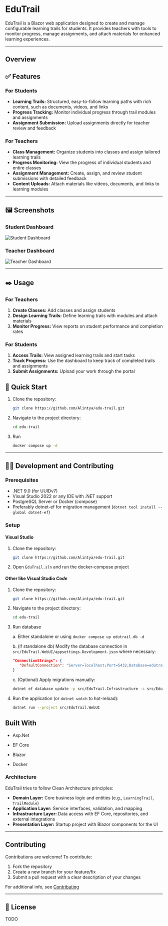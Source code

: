 # EduTrail

EduTrail is a Blazor web application designed to create and manage configurable learning trails for students. It provides teachers with tools to monitor progress, manage assignments, and attach materials for enhanced learning experiences.

---

## Overview

## ✅ Features

### For Students

- **Learning Trails:** Structured, easy-to-follow learning paths with rich content, such as documents, videos, and links
- **Progress Tracking:** Monitor individual progress through trail modules and assignments
- **Assignment Submission:** Upload assignments directly for teacher review and feedback

### For Teachers

- **Class Management:** Organize students into classes and assign tailored learning trails
- **Progress Monitoring:** View the progress of individual students and entire classes
- **Assignment Management:** Create, assign, and review student submissions with detailed feedback
- **Content Uploads:** Attach materials like videos, documents, and links to learning modules

---

## 🖼️ Screenshots

### Student Dashboard

![Student Dashboard](path/to/screenshot-student-dashboard.png)

### Teacher Dashboard

![Teacher Dashboard](path/to/screenshot-teacher-dashboard.png)

---

## ✒️ Usage

### For Teachers

1. **Create Classes:** Add classes and assign students
2. **Design Learning Trails:** Define learning trails with modules and attach materials
3. **Monitor Progress:** View reports on student performance and completion rates

### For Students

1. **Access Trails:** View assigned learning trails and start tasks
2. **Track Progress:** Use the dashboard to keep track of completed trails and assignments
3. **Submit Assignments:** Upload your work through the portal

## 🚀 Quick Start

1. Clone the repository:

   ```bash
   git clone https://github.com/Alintya/edu-trail.git
   ```

2. Navigate to the project directory:

   ```bash
   cd edu-trail
   ```

3. Run

   ```bash
   docker compose up -d
   ```

---

## 👨‍💻 Development and Contributing

### Prerequisites

- .NET 9.0 (for UUIDv7)
- Visual Studio 2022 or any IDE with .NET support
- PostgreSQL Server or Docker (compose)
- Preferably dotnet-ef for migration management (`dotnet tool install --global dotnet-ef`)

### Setup

#### Visual Studio

1. Clone the repository:

   ```bash
   git clone https://github.com/Alintya/edu-trail.git
   ```

2. Open `EduTrail.sln` and run the docker-compose project

#### Other like Visual Studio *Code*

1. Clone the repository:

   ```bash
   git clone https://github.com/Alintya/edu-trail.git
   ```

2. Navigate to the project directory:

   ```bash
   cd edu-trail
   ```

3. Run database

   a. Either standalone or using `docker compose up edutrail.db -d`

   b. (if standalone db) Modify the database connection in `src/EduTrail.WebUI/appsettings.Development.json` where necessary:

      ```json
      "ConnectionStrings": {
         "DefaultConnection": "Server=localhost;Port=5432;Database=edutrail;User Id=myUsername;Password=myPassword;"
      }
      ```

   c. (Optional) Apply migrations manually:

      ```bash
      dotnet ef database update -p src/EduTrail.Infrastructure -s src/EduTrail.WebUI
      ```

4. Run the application (or `dotnet watch` to hot-reload):

   ```bash
   dotnet run --project src/EduTrail.WebUI
   ```

## Built With

- Asp.Net

- EF Core

- Blazor

- Docker

### Architecture

EduTrail tries to follow Clean Architecture principles:

- **Domain Layer:** Core business logic and entities (e.g., `LearningTrail`, `TrailModule`)
- **Application Layer:** Service interfaces, validation, and mapping
- **Infrastructure Layer:** Data access with EF Core, repositories, and external integrations
- **Presentation Layer:** Startup project with Blazor components for the UI

---

## Contributing

Contributions are welcome! To contribute:

1. Fork the repository
2. Create a new branch for your feature/fix
3. Submit a pull request with a clear description of your changes

For additional info, see [Contributing](CONTRIBUTING.md)

---

## 📄 License

TODO
